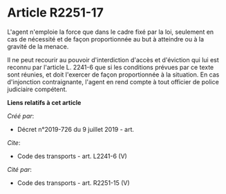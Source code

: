 # Article R2251-17

L'agent n'emploie la force que dans le cadre fixé par la loi, seulement en cas de nécessité et de façon proportionnée au but
à atteindre ou à la gravité de la menace. 

Il ne peut recourir au pouvoir d'interdiction d'accès et d'éviction qui lui est reconnu par l'article L. 2241-6 que si les
conditions prévues par ce texte sont réunies, et doit l'exercer de façon proportionnée à la situation. En cas d'injonction
contraignante, l'agent en rend compte à tout officier de police judiciaire compétent.

**Liens relatifs à cet article**

_Créé par_:

  - Décret n°2019-726 du 9 juillet 2019 - art.

_Cite_:

  - Code des transports - art. L2241-6 (V)

_Cité par_:

  - Code des transports - art. R2251-15 (V)
